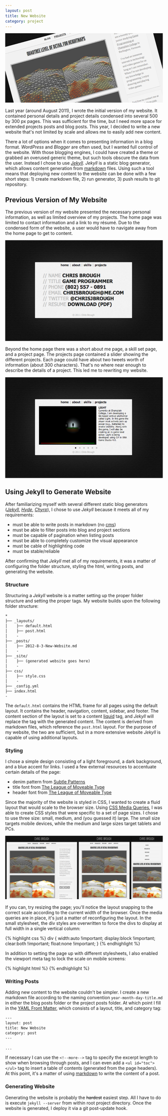 ```yaml
---
layout: post
title: New Website
category: project
---
```


![New Website](/images/new-website/new-website.png)

Last year (around August 2011), I wrote the initial version of my website. It
contained personal details and project details condensed into several 500 by
300 px pages. This was sufficient for the time, but I need more space for
extended projects posts and blog posts. This year, I decided to write a new
website that's not limited by scale and allows me to easily add new content.

There a lot of options when it comes to presenting information in a blog
format. *WordPress* and *Blogger* are often used, but I wanted full control of
the website. With those blogging engines, I could have created a theme or
grabbed an overused generic theme, but such tools obscure the data from the
user. Instead I chose to use [*Jekyll*](http://jekyllrb.com/). *Jekyll* is a static
blog generator, which allows content generation from [markdown]() files. Using
such a tool means that deploying new content to the website can be done with
a few short steps: 1) create markdown file, 2) run generator, 3) push results
to git repository.

<!--more-->

<ul id="toc"></ul>

## Previous Version of My Website

The previous version of my website presented the necessary personal information, as
well as limited overview of my projects. The home page was limited to contact
information and a link to my résumé. Due to the condensed form of the website,
a user would have to navigate away from the home page to get to content.

![Old Home](/images/new-website/old-home.png)

Beyond the home page there was a short about me page, a skill set page, and
a project page. The projects page contained a slider showing the different
projects. Each page could have about two tweets worth of information (about 300
characters). That's no where near enough to describe the details of a project.
This led me to rewriting my website.

![Old Projects](/images/new-website/old-projects.png)

## Using Jekyll to Generate Website

After familiarizing myself with several different static blog generators
([*Jekyll*](http://jekyllrb.com/), [*Hyde*](http://ringce.com/hyde),
[*Chyrp*](http://chyrp.net/)), I chose to use *Jekyll* because it meets all of my
requirements:

* must be able to write posts in markdown (no [cms](http://en.wikipedia.org/wiki/Content_management_system))
* must be able to filter posts into blog and project sections
* must be capable of pagination when listing posts
* must be able to completely customize the visual appearance
* must be cable of highlighting code
* must be stable/reliable

After confirming that *Jekyll* met all of my requirements, it was a matter of
configuring the folder structure, styling the html, writing posts, and
generating the website.

### Structure

Structuring a *Jekyll* website is a matter setting up the proper folder structure
and setting the proper tags. My website builds upon the following folder
structure:

    *
    ├── _layouts/
    │    ├── default.html
    │    ├── post.html
    │    -
    ├── _posts/
    │    ├── 2012-8-3-New-Website.md
    │    -
    ├── _site/
    │    ├── (generated website goes here)
    │    -
    ├── css/
    │    ├── style.css
    │    -
    ├── _config.yml
    ├── index.html
    -

The `default.html` contains the HTML frame for all pages using the default
layout. It contains the header, navigation, content, sidebar, and footer. The
content section of the layout is set to a content
[liquid](http://liquidmarkup.org/) tag, and *Jekyll* will replace the tag with
the generated content. The content is derived from markdown files, which
reference the `post.html` layout. For the purpose of my website, the two are
sufficient, but in a more extensive website *Jekyll* is capable of using
additional layouts.

### Styling

I chose a simple design consisting of a light foreground, a dark background,
and a blue accent for links. I used a few external resources to accentuate
certain details of the page:

* denim pattern from [Subtle Patterns](http://subtlepatterns.com/dark-denim/)
* title font from [The League of Moveable
  Type](http://www.theleagueofmoveabletype.com/ostrich-sans)
* header font from [The League of Moveable
  Type](http://www.theleagueofmoveabletype.com/league-gothic)

Since the majority of the website is styled in CSS, I wanted to create a fluid
layout that would scale to the browser size. Using [CSS Media
Queries](http://www.w3.org/TR/css3-mediaqueries/), I was able to create CSS
styles that were specific to a set of page sizes. I chose to use three size:
small, medium, and (you guessed it) large. The small size targets mobile
devices, while the medium and large sizes target tablets and PCs.

![Comparison](/images/new-website/comparison.png)

If you can, try resizing the page; you'll notice the layout snapping to the
correct scale according to the current width of the browser. Once the media
queries are in place, it's just a matter of reconfiguring the layout. In the
small stylesheet, the div styles are overwritten to force the divs to display
at full width in a single vertical column:

{% highlight css %}
div {
    width:auto !important;
    display:block !important;
    clear:both !important;
    float:none !important;
}
{% endhighlight %}

In addition to setting the page up with different stylesheets, I also enabled
the viewport meta tag to lock the scale on mobile screens:

{% highlight html %}
<meta name="viewport" content="width=device-width, minimum-scale=1.0, maximum-scale=1.0, user-scalable-no" />
{% endhighlight %}

### Writing Posts

Adding new content to the website couldn't be simpler. I create a new markdown
file according to the naming convention `year-month-day-title.md` in either the
blog posts folder or the project posts folder. At which point I fill in the
[YAML Front Matter](http://yaml.org/), which consists of a layout, title, and
category tag:

    ---
    layout: post
    title: New Website
    category: post
    ---

    ...

If necessary I can use the `<!--more-->` tag to specify the excerpt length to
show when browsing through posts, and I can even add a `<ul id="toc"></ul>` tag
to insert a table of contents (generated from the page headers). At this point,
it's a matter of using [markdown](http://daringfireball.net/projects/markdown/)
to write the content of a post.

### Generating Website

Generating the website is probably the <s>hardest</s> easiest step. All I have
to do is execute `jekyll --server` from within root project directory. Once
the website is generated, I deploy it via a git post-update hook.
